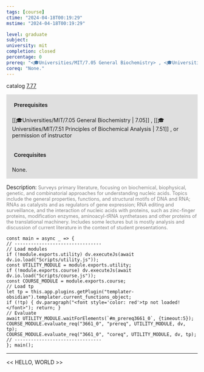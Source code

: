 ```yaml
---
tags: [course]
ctime: "2024-04-18T00:19:29"
mstime: "2024-04-18T00:19:29"

level: graduate
subject: 
university: mit
completion: closed
percentage: 0
prereq: "<🎓Universities/MIT/7.05 General Biochemistry> , <🎓Universities/MIT/7.51 Principles of Biochemical Analysis> , or permission of instructor"
coreq: "None."
---
```


catalog [7.77](http://student.mit.edu/catalog/m7a.html#7.77)

<span style="display: block; padding: 15px; background-color: rgb(100, 100, 100, 0.2);"><font id="m_prereq3661_0" style="display: block; font-family: Arial, sans-serif; font-weight: bold; padding: 5px">Prerequisites</font><br><span id="prereq3661_0">[[🎓Universities/MIT/7.05 General Biochemistry | 7.05]] , [[🎓Universities/MIT/7.51 Principles of Biochemical Analysis | 7.51]] , or permission of instructor</span></span>
<span style="display: block; padding: 15px; background-color: rgb(100, 100, 100, 0.2);"><font id="m_coreq3661_0" style="display: block; font-family: Arial, sans-serif; font-weight: bold; padding: 5px">Corequisites</font><br><span id="coreq3661_0">None.</span></span>

<font style="">Description:</font>
<font style="color: grey; font-size: 0.8rem;">Surveys primary literature, focusing on biochemical, biophysical, genetic, and combinatorial approaches for understanding nucleic acids. Topics include the general properties, functions, and structural motifs of DNA and RNA; RNAs as catalysts and as regulators of gene expression; RNA editing and surveillance, and the interaction of nucleic acids with proteins, such as zinc-finger proteins, modification enzymes, aminoacyl-tRNA synthetases and other proteins of the translational machinery. Includes some lectures but is mostly analysis and discussion of current literature in the context of student presentations.</font>

```dataviewjs
const main = async _ => {
// --------------------------------
// Load modules
if (!module.exports.utility) dv.executeJs(await dv.io.load("Scripts/utility.js"));
const UTILITY_MODULE = module.exports.utility;
if (!module.exports.course) dv.executeJs(await dv.io.load("Scripts/course.js"));
const COURSE_MODULE = module.exports.course;
// Load tp
let tp = this.app.plugins.getPlugin("templater-obsidian").templater.current_functions_object;
if (!tp) { dv.paragraph("<font style='color: red'>tp not loaded!</font>"); return; }
// Evaluate
await UTILITY_MODULE.waitForElements(`#m_prereq3661_0`, {timeout:5});
COURSE_MODULE.evaluate_req("3661_0", "prereq", UTILITY_MODULE, dv, tp);
COURSE_MODULE.evaluate_req("3661_0", "coreq", UTILITY_MODULE, dv, tp);
// --------------------------------
}; main();
```

---

<< HELLO, WORLD >>
